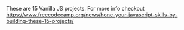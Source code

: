 These are 15 Vanilla JS projects. For more info checkout https://www.freecodecamp.org/news/hone-your-javascript-skills-by-building-these-15-projects/ 
